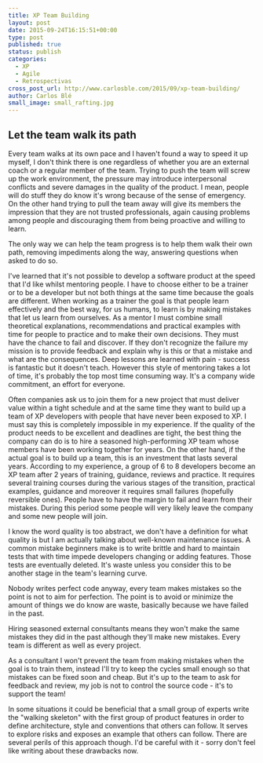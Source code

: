 ```yaml
---
title: XP Team Building
layout: post
date: 2015-09-24T16:15:51+00:00
type: post
published: true
status: publish
categories:
  - XP
  - Agile
  - Retrospectivas
cross_post_url: http://www.carlosble.com/2015/09/xp-team-building/
author: Carlos Blé
small_image: small_rafting.jpg
---
```

## Let the team walk its path

Every team walks at its own pace and I haven't found a way to speed it up myself, I don't think there is one regardless of whether you are an external coach or a regular member of the team. Trying to push the team will screw up the work environment, the pressure may introduce interpersonal conflicts and severe damages in the quality of the product. I mean, people will do stuff they do know it's wrong because of the sense of emergency. On the other hand trying to pull the team away will give its members the impression that they are not trusted professionals, again causing problems among people and discouraging them from being proactive and willing to learn.
  
The only way we can help the team progress is to help them walk their own path, removing impediments along the way, answering questions when asked to do so.

I've learned that it's not possible to develop a software product at the speed that I'd like whilst mentoring people. I have to choose either to be a trainer or to be a developer but not both things at the same time because the goals are different. When working as a trainer the goal is that people learn effectively and the best way, for us humans, to learn is by making mistakes that let us learn from ourselves. As a mentor I must combine small theoretical explanations, recommendations and practical examples with time for people to practice and to make their own decisions. They must have the chance to fail and discover. If they don't recognize the failure my mission is to provide feedback and explain why is this or that a mistake and what are the consequences. Deep lessons are learned with pain - success is fantastic but it doesn't teach. However this style of mentoring takes a lot of time, it's probably the top most time consuming way. It's a company wide commitment, an effort for everyone.

Often companies ask us to join them for a new project that must deliver value within a tight schedule and at the same time they want to build up a team of XP developers with people that have never been exposed to XP. I must say this is completely impossible in my experience. If the quality of the product needs to be excellent and deadlines are tight, the best thing the company can do is to hire a seasoned high-performing XP team whose members have been working together for years. On the other hand, if the actual goal is to build up a team, this is an investment that lasts several years. According to my experience, a group of 6 to 8 developers become an XP team after 2 years of training, guidance, reviews and practice. It requires several training courses during the various stages of the transition, practical examples, guidance and moreover it requires small failures (hopefully reversible ones). People have to have the margin to fail and learn from their mistakes. During this period some people will very likely leave the company and some new people will join.

I know the word quality is too abstract, we don't have a definition for what quality is but I am actually talking about well-known maintenance issues. A common mistake beginners make is to write brittle and hard to maintain tests that with time impede developers changing or adding features. Those tests are eventually deleted. It's waste unless you consider this to be another stage in the team's learning curve.
  
Nobody writes perfect code anyway, every team makes mistakes so the point is not to aim for perfection. The point is to avoid or minimize the amount of things we do know are waste, basically because we have failed in the past.
  
Hiring seasoned external consultants means they won't make the same mistakes they did in the past although they'll make new mistakes. Every team is different as well as every project.
  
As a consultant I won't prevent the team from making mistakes when the goal is to train them, instead I'll try to keep the cycles small enough so that mistakes can be fixed soon and cheap. But it's up to the team to ask for feedback and review, my job is not to control the source code - it's to support the team!

In some situations it could be beneficial that a small group of experts write the "walking skeleton" with the first group of product features in order to define architecture, style and conventions that others can follow. It serves to explore risks and exposes an example that others can follow. There are several perils of this approach though. I'd be careful with it - sorry don't feel like writing about these drawbacks now.